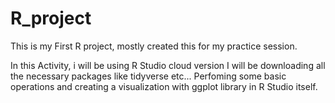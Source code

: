 # R_project

This is my First R project, mostly created this for my practice session.

In this Activity, i will be using R Studio cloud version
I will be downloading all the necessary packages like tidyverse etc...
Perfoming some basic operations and creating a visualization with ggplot library in R Studio itself.
